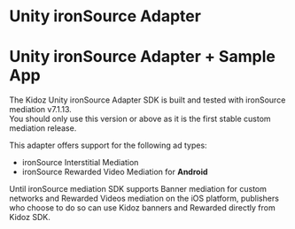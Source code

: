 # Unity ironSource Adapter

# Unity ironSource Adapter + Sample App

The Kidoz Unity ironSource Adapter SDK is built and tested with ironSource mediation v7.1.13.<BR>
You should only use this version or above as it is the first stable custom mediation release. <BR>

This adapter offers support for the following ad types:

+ ironSource Interstitial Mediation 
+ ironSource Rewarded Video Mediation for **Android**
  
Until ironSource mediation SDK supports Banner mediation for custom networks and Rewarded Videos mediation on the iOS platform, publishers who choose to do so can use Kidoz banners and Rewarded directly from Kidoz SDK.<BR>
